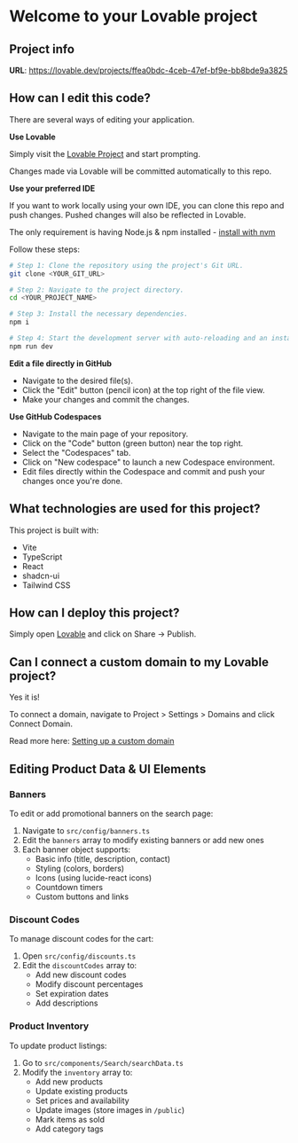 # Welcome to your Lovable project

## Project info

**URL**: https://lovable.dev/projects/ffea0bdc-4ceb-47ef-bf9e-bb8bde9a3825

## How can I edit this code?

There are several ways of editing your application.

**Use Lovable**

Simply visit the [Lovable Project](https://lovable.dev/projects/ffea0bdc-4ceb-47ef-bf9e-bb8bde9a3825) and start prompting.

Changes made via Lovable will be committed automatically to this repo.

**Use your preferred IDE**

If you want to work locally using your own IDE, you can clone this repo and push changes. Pushed changes will also be reflected in Lovable.

The only requirement is having Node.js & npm installed - [install with nvm](https://github.com/nvm-sh/nvm#installing-and-updating)

Follow these steps:

```sh
# Step 1: Clone the repository using the project's Git URL.
git clone <YOUR_GIT_URL>

# Step 2: Navigate to the project directory.
cd <YOUR_PROJECT_NAME>

# Step 3: Install the necessary dependencies.
npm i

# Step 4: Start the development server with auto-reloading and an instant preview.
npm run dev
```

**Edit a file directly in GitHub**

- Navigate to the desired file(s).
- Click the "Edit" button (pencil icon) at the top right of the file view.
- Make your changes and commit the changes.

**Use GitHub Codespaces**

- Navigate to the main page of your repository.
- Click on the "Code" button (green button) near the top right.
- Select the "Codespaces" tab.
- Click on "New codespace" to launch a new Codespace environment.
- Edit files directly within the Codespace and commit and push your changes once you're done.

## What technologies are used for this project?

This project is built with:

- Vite
- TypeScript
- React
- shadcn-ui
- Tailwind CSS

## How can I deploy this project?

Simply open [Lovable](https://lovable.dev/projects/ffea0bdc-4ceb-47ef-bf9e-bb8bde9a3825) and click on Share -> Publish.

## Can I connect a custom domain to my Lovable project?

Yes it is!

To connect a domain, navigate to Project > Settings > Domains and click Connect Domain.

Read more here: [Setting up a custom domain](https://docs.lovable.dev/tips-tricks/custom-domain#step-by-step-guide)

## Editing Product Data & UI Elements

### Banners
To edit or add promotional banners on the search page:
1. Navigate to `src/config/banners.ts`
2. Edit the `banners` array to modify existing banners or add new ones
3. Each banner object supports:
   - Basic info (title, description, contact)
   - Styling (colors, borders)
   - Icons (using lucide-react icons)
   - Countdown timers
   - Custom buttons and links

### Discount Codes
To manage discount codes for the cart:
1. Open `src/config/discounts.ts`
2. Edit the `discountCodes` array to:
   - Add new discount codes
   - Modify discount percentages
   - Set expiration dates
   - Add descriptions

### Product Inventory
To update product listings:
1. Go to `src/components/Search/searchData.ts`
2. Modify the `inventory` array to:
   - Add new products
   - Update existing products
   - Set prices and availability
   - Update images (store images in `/public`)
   - Mark items as sold
   - Add category tags

